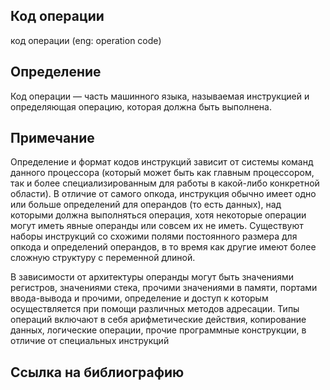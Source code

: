 ## Код операции
код операции (eng: operation code) 

## Определение
Код операции —  часть машинного языка, называемая инструкцией и определяющая операцию, которая должна быть выполнена.
## Примечание
Определение и формат кодов инструкций зависит от системы команд данного процессора (который может быть как главным процессором, так и более специализированным для работы в какой-либо конкретной области). В отличие от самого опкода, инструкция обычно имеет одно или больше определений для операндов (то есть данных), над которыми должна выполняться операция, хотя некоторые операции могут иметь явные операнды или совсем их не иметь. Существуют наборы инструкций со схожими полями постоянного размера для опкода и определений операндов, в то время как другие имеют более сложную структуру с переменной длиной.

В зависимости от архитектуры операнды могут быть значениями регистров, значениями стека, прочими значениями в памяти, портами ввода-вывода и прочими, определение и доступ к которым осуществляется при помощи различных методов адресации. Типы операций включают в себя арифметические действия, копирование данных, логические операции, прочие программные конструкции, в отличие от специальных инструкций 


## Cсылка на библиографию

